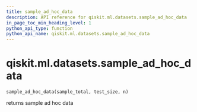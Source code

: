 ```yaml
---
title: sample_ad_hoc_data
description: API reference for qiskit.ml.datasets.sample_ad_hoc_data
in_page_toc_min_heading_level: 1
python_api_type: function
python_api_name: qiskit.ml.datasets.sample_ad_hoc_data
---
```


<span id="qiskit-ml-datasets-sample-ad-hoc-data" />

# qiskit.ml.datasets.sample\_ad\_hoc\_data

<span id="qiskit.ml.datasets.sample_ad_hoc_data" />

`sample_ad_hoc_data(sample_total, test_size, n)`

returns sample ad hoc data

